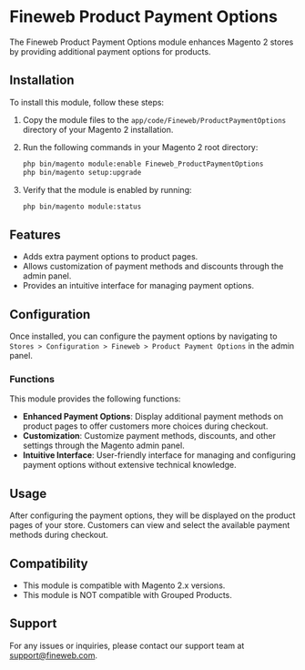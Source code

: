 # Fineweb Product Payment Options

The Fineweb Product Payment Options module enhances Magento 2 stores by providing additional payment options for products.

## Installation

To install this module, follow these steps:

1. Copy the module files to the `app/code/Fineweb/ProductPaymentOptions` directory of your Magento 2 installation.
2. Run the following commands in your Magento 2 root directory:

   ```bash
   php bin/magento module:enable Fineweb_ProductPaymentOptions
   php bin/magento setup:upgrade
   ```

3. Verify that the module is enabled by running:

   ```bash
   php bin/magento module:status
   ```

## Features

- Adds extra payment options to product pages.
- Allows customization of payment methods and discounts through the admin panel.
- Provides an intuitive interface for managing payment options.

## Configuration

Once installed, you can configure the payment options by navigating to `Stores > Configuration > Fineweb > Product Payment Options` in the admin panel.

### Functions

This module provides the following functions:

- **Enhanced Payment Options**: Display additional payment methods on product pages to offer customers more choices during checkout.
- **Customization**: Customize payment methods, discounts, and other settings through the Magento admin panel.
- **Intuitive Interface**: User-friendly interface for managing and configuring payment options without extensive technical knowledge.

## Usage

After configuring the payment options, they will be displayed on the product pages of your store. Customers can view and select the available payment methods during checkout.

## Compatibility

- This module is compatible with Magento 2.x versions.
- This module is NOT compatible with Grouped Products.

## Support

For any issues or inquiries, please contact our support team at support@fineweb.com.
